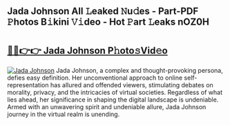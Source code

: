 ## Jada Johnson All 𝙻eaked 𝙽u𝚍es - Part-PDF 𝙿hotos B𝚒kini 𝚅𝚒deo - Hot 𝙿art 𝙻eaks nOZ0H

# <h2><a href="http://ld0iaw.urlbe.top/?page=Jada+Johnson">🔗🔗👉👉 Jada Johnson P𝚑oto𝚜Vid𝚎o</a></h2>

[![Jada Johnson](https://i.imgur.com/eBuTRDB.gif)](http://ld0iaw.urlbe.top/?page=Jada+Johnson)
Jada Johnson, a complex and thought-provoking persona, defies easy definition. Her unconventional approach to online self-representation has allured and offended viewers, stimulating debates on morality, privacy, and the intricacies of virtual societies. Regardless of what lies ahead, her significance in shaping the digital landscape is undeniable. Armed with an unwavering spirit and undeniable allure, Jada Johnson journey in the virtual realm is unending.
